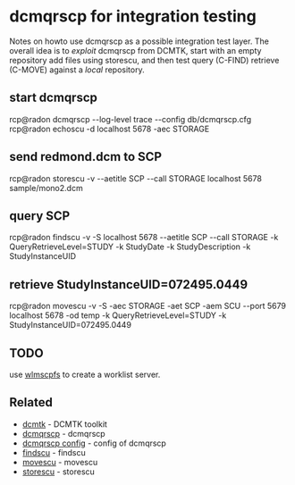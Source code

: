 # dcmqrscp for integration testing

Notes on howto use dcmqrscp as a possible integration test layer.
The overall idea is to *exploit* dcmqrscp from DCMTK, start with an empty
repository add files using storescu, and then test query (C-FIND) retrieve (C-MOVE)
against a *local* repository.

## start dcmqrscp
rcp@radon dcmqrscp --log-level trace --config db/dcmqrscp.cfg  
rcp@radon echoscu -d localhost 5678 -aec STORAGE  

## send redmond.dcm to SCP
rcp@radon storescu -v --aetitle SCP --call STORAGE localhost 5678 sample/mono2.dcm  

## query SCP
rcp@radon findscu -v -S localhost 5678 --aetitle SCP --call STORAGE -k QueryRetrieveLevel=STUDY -k StudyDate -k StudyDescription -k StudyInstanceUID  

## retrieve StudyInstanceUID=072495.0449
rcp@radon movescu -v -S -aec STORAGE -aet SCP -aem SCU --port 5679 localhost 5678 -od temp -k QueryRetrieveLevel=STUDY -k StudyInstanceUID=072495.0449  

## TODO
use [wlmscpfs](http://support.dcmtk.org/docs/wlmscpfs.html) to create a worklist server.  

## Related
* [dcmtk](http://dicom.offis.de/dcmtk.php.en) - DCMTK toolkit
* [dcmqrscp](http://support.dcmtk.org/docs/dcmqrscp.html) - dcmqrscp
* [dcmqrscp config](http://support.dcmtk.org/docs/file_dcmqrset.html) - config of dcmqrscp
* [findscu](http://support.dcmtk.org/docs/findscu.html) - findscu
* [movescu](http://support.dcmtk.org/docs/movescu.html) - movescu
* [storescu](http://support.dcmtk.org/docs/storescu.html) - storescu